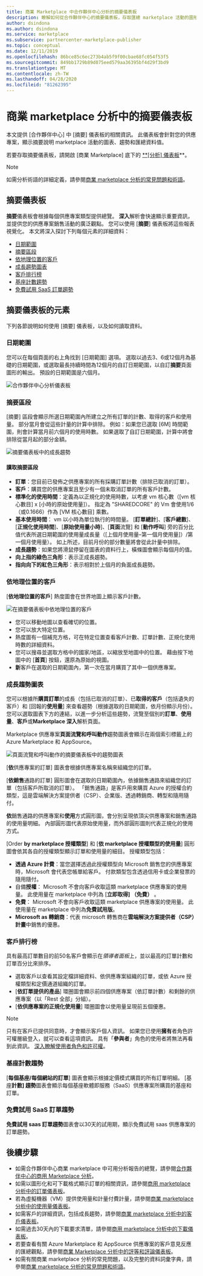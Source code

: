 ```yaml
---
title: 商業 Marketplace 中合作夥伴中心分析的摘要儀表板
description: 瞭解如何從合作夥伴中心的摘要儀表板，存取匯總 marketplace 活動的圖形、趨勢和匯總資料值。
author: dsindona
ms.author: dsindona
ms.service: marketplace
ms.subservice: partnercenter-marketplace-publisher
ms.topic: conceptual
ms.date: 12/11/2019
ms.openlocfilehash: 86bce85c6ec273b4ab5f9f00cbae68fc054f53f5
ms.sourcegitcommit: 849bb1729b89d075eed579aa36395bf4d29f3bd9
ms.translationtype: MT
ms.contentlocale: zh-TW
ms.lasthandoff: 04/28/2020
ms.locfileid: "81262395"
---
```

# <a name="summary-dashboard-in-commercial-marketplace-analytics"></a>商業 marketplace 分析中的摘要儀表板

本文提供 [合作夥伴中心] 中 [摘要] 儀表板的相關資訊。 此儀表板會針對您的供應專案，顯示摘要說明 marketplace 活動的圖表、趨勢和匯總資料值。

若要存取摘要儀表板，請開啟 [商業 Marketplace] 底下的 [**[分析] 儀表板](https://partner.microsoft.com/dashboard/commercial-marketplace/analytics/summary)**。

>[!NOTE]
> 如需分析術語的詳細定義，請參閱[商業 marketplace 分析的常見問題和術語](./faq-terminology.md)。

## <a name="summary-dashboard"></a>摘要儀表板

**摘要**儀表板會根據每個供應專案類型提供總覽。 **深入**解析會快速顯示重要資訊，並提供您的供應專案銷售活動的廣泛觀點。 您可以使用 [**摘要**] 儀表板將這些報表視覺化。 本文將深入探討下列每個元素的詳細資料：

- [日期範圍](#date-range)
- [摘要區段](#summary-section)
- [依地理位置的客戶](#customers-by-geography)
- [成長趨勢圖表](#growth-trend-charts)
- [客戶排行榜](#customer-leaderboard)
- [基座計數趨勢](#seat-count-trend)
- [免費試用 SaaS 訂單趨勢](#free-trials-saas-orders-trend)

## <a name="elements-of-the-summary-dashboard"></a>摘要儀表板的元素

下列各節說明如何使用 [摘要] 儀表板，以及如何讀取資料。

### <a name="date-range"></a>日期範圍

您可以在每個頁面的右上角找到 [日期範圍] 選項。 選取以過去3、6或12個月為基礎的日期範圍，或選取最長持續時間為12個月的自訂日期範圍，以自訂**摘要**頁面圖形的輸出。 預設的日期範圍是六個月。

![合作夥伴中心分析儀表板](./media/analyze-dashboard.png)

### <a name="summary-section"></a>摘要區段

[摘要] 區段會顯示所選日期範圍內所建立之所有訂單的計數、取得的客戶和使用量。 部分當月會從這些計量的計算中排除。 例如：如果您已選取 [6M] 時間範圍，則會計算當月前六個月的使用時數。 如果選取了自訂日期範圍，計算中將會排除從當月起的部分金額。

![摘要儀表板中的成長趨勢](./media/summary-summary-section.png)

#### <a name="reading-the-summary-section"></a>讀取摘要區段

- **訂單**：您目前已發佈之供應專案的所有採購訂單計數（排除已取消的訂單）。
- **客戶**：購買您的供應專案且至少有一個未取消訂單的所有客戶計數。
- **標準化的使用時間**：定義為以正規化的使用時數，以考慮 vm 核心數（[vm 核心數目] x [小時的原始使用量]）。 指定為 "SHAREDCORE" 的 Vm 會使用1/6 （或0.1666）作為 [VM 核心數目] 乘數。
- **基本使用時間**： vm 以小時為單位執行的時間量。 [**訂單總計**]、[**客戶總數**]、[**正規化使用時間**]、[**原始使用量小時**]、[**頁面**流覽] 和 [**動作呼叫**] 旁的百分比值代表所選日期範圍的使用量成長量（[上個月使用量–第一個月使用量]）/第一個月使用量）。 如上所述，目前月份的部分數量將會從此計量中排除。
- **成長趨勢**：如果您將滑鼠停留在圖表的資料行上，橫條圖會顯示每個月的值。
- **向上指的綠色三角形**：表示正成長趨勢。
- **指向向下的紅色三角形**：表示相對於上個月的負面成長趨勢。

### <a name="customers-by-geography"></a>依地理位置的客戶

[**依地理位置的客戶**] 熱度圖會在世界地圖上顯示客戶計數。

![在摘要儀表板中依地理位置的客戶](./media/summary-customers-by-geography.png)

- 您可以移動地圖以查看確切的位置。
- 您可以放大特定位置。
- 熱度圖有一個補充方格，可在特定位置查看客戶計數、訂單計數、正規化使用時數的詳細資料。
- 您可以搜尋並選取方格中的國家/地區，以縮放至地圖中的位置。 藉由按下地圖中的 [**首頁**] 按鈕，還原為原始的視圖。
- **新**客戶在選取的日期範圍內，第一次在當月購買了其中一個供應專案。

### <a name="growth-trend-charts"></a>成長趨勢圖表

您可以根據所**購買訂單**的成長（包括已取消的訂單）、已**取得的客戶**（包括遺失的客戶）和 [回報的**使用量**] 來查看趨勢（根據選取的日期範圍，依月份顯示月份）。 您可以選取圖表下方的連結，以進一步分析這些趨勢，流覽至個別的**訂單**、**使用量**、**客戶**或**Marketplace 深入**解析頁面。

Marketplace 供應專案**頁面流覽和呼叫動作**趨勢圖表會顯示在兩個索引標籤上的 Azure Marketplace 和 AppSource。

![頁面流覽和呼叫動作的摘要儀表板中的趨勢圖表](./media/summary-page-visits-and-cta.png)

[**依**供應專案的訂單] 圖表會根據供應專案名稱來組織您的訂單。

[**依銷售**通路的訂單] 圓形圖會在選取的日期範圍內，依據銷售通路來組織您的訂單（包括客戶所取消的訂單）。 「銷售通路」是客戶用來購買 Azure 的授權合約類型，這是雲端解決方案提供者（CSP）、企業版、透過轉銷商、轉型和隨用隨付。

**依**銷售通路的供應專案和**使用**方式圓形圖，會分別呈現依頂尖供應專案和銷售通路的使用量明細。 內部圓形圖代表原始使用量，而外部圓形圖則代表正規化的使用方式。

[Order **by marketplace 授權類型**] 和 [**依 marketplace 授權類型的使用量**] 圓形圖會依其各自的授權類型顯示訂單和使用量的細目。 授權類型包括：

- **透過 Azure 計費**：當您選擇透過此授權類型向 Microsoft 銷售您的供應專案時，Microsoft 會代表您帳單給客戶。 付款類型包含透過信用卡或企業發票的隨用隨付。
- 自備**授權**： Microsoft 不會向客戶收取這類 marketplace 供應專案的使用量。 此使用量在 marketplace 中列為 [**立即取得] （免費）** 。
- **免費**： Microsoft 不會向客戶收取這類 marketplace 供應專案的使用量。 此使用量在 marketplace 中列為**免費試用版**。
- **Microsoft as 轉銷商**：代表 microsoft 轉售商在**雲端解決方案提供者（CSP）計畫**中銷售的優惠。

### <a name="customer-leaderboard"></a>客戶排行榜

具有最高訂單數目的前50名客戶會顯示在*領導者面板*上，並以最高的訂單計數和訂單百分比來排序。

- 選取客戶以查看其設定檔詳細資料、依供應專案組織的訂單，或依 Azure 授權類型和定價通道組織的訂單。
- [**依訂單提供的產品**] 環圈圖會顯示前四個供應專案（依訂單計數）和剩餘的供應專案（以「Rest 全部」分組）。
- [**依供應專案的正規化使用量**] 環圈圖會以使用量呈現前五個優惠。

> [!NOTE]
> 只有在客戶已提供同意時，才會顯示客戶個人資訊。 如果您已使用**擁有**者角色許可權層級登入，就可以查看這項資訊。 具有「**參與者**」角色的使用者將無法再看到此資訊。 [深入瞭解使用者角色和許可權](./manage-account.md#define-user-roles-and-permissions)。

### <a name="seat-count-trend"></a>基座計數趨勢

[**每個基座/每個網站的訂單**] 圖表會顯示根據定價模式購買的所有訂單明細。 [基座**計數] 趨勢**圖表會顯示每個基座軟體即服務（SaaS）供應專案所購買的基座和訂單。

### <a name="free-trials-saas-orders-trend"></a>免費試用 SaaS 訂單趨勢

**免費試用 saas 訂單趨勢**圖表會以30天的試用期，顯示免費試用 saas 供應專案的訂單趨勢。

## <a name="next-steps"></a>後續步驟

- 如需合作夥伴中心商業 marketplace 中可用分析報告的總覽，請參閱[合作夥伴中心的商用 Marketplace 分析](./analytics.md)。
- 如需以圖形化和可下載格式顯示訂單的相關資訊，請參閱[商用 marketplace 分析中的訂單儀表板](./orders-dashboard.md)。
- 若為虛擬機器（VM）提供使用量和計量付費計量，請參閱[商業 marketplace 分析中的使用量儀表板](./usage-dashboard.md)。
- 如需客戶的詳細資訊，包括成長趨勢，請參閱[商業 marketplace 分析中的客戶儀表板](./customer-dashboard.md)。
- 如需過去30天內的下載要求清單，請參閱[商用 marketplace 分析中的下載儀表板](./downloads-dashboard.md)。
- 若要查看有關 Azure Marketplace 和 AppSource 供應專案的客戶意見反應的匯總觀點，請參閱[商業 Marketplace 分析中的評等和評論儀表板](./ratings-reviews.md)。
- 如需有關商業 marketplace 分析的常見問題，以及完整的資料詞彙字典，請參閱[商業 marketplace 分析的常見問題和術語](./faq-terminology.md)。
